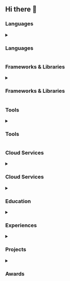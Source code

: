 ## Hi there 👋

### Languages

<details>
<summary><h3>Languages</h3></summary>
  
![C](https://img.shields.io/badge/C-A8B9CC?style=for-the-badge&logo=C&logoColor=white)
![C++](https://img.shields.io/badge/C%2B%2B-F34B7D?style=for-the-badge&logo=C%2B%2B&logoColor=white)
![Python](https://img.shields.io/badge/Python-3776AB?style=for-the-badge&logo=Python&logoColor=white)
![Java](https://img.shields.io/badge/Java-007396?style=for-the-badge&logo=Java&logoColor=white)
![JavaScript](https://img.shields.io/badge/JavaScript-F7DF1E?style=for-the-badge&logo=JavaScript&logoColor=white)
![TypeScript](https://img.shields.io/badge/TypeScript-3178C6?style=for-the-badge&logo=TypeScript&logoColor=white)

</details>

### Frameworks & Libraries

<details>
<summary><h3>Frameworks & Libraries</h3></summary>

![Vue](https://img.shields.io/badge/Vue.js-4FC08D?style=for-the-badge&logo=Vue.js&logoColor=white)
![React](https://img.shields.io/badge/React-61DAFB?style=for-the-badge&logo=React&logoColor=white)
![Flask](https://img.shields.io/badge/Flask-000000?style=for-the-badge&logo=Flask&logoColor=white)
![FastAPI](https://img.shields.io/badge/FastAPI-009688?style=for-the-badge&logo=FastAPI&logoColor=white)
![Node.js](https://img.shields.io/badge/Node.js-339933?style=for-the-badge&logo=Node.js&logoColor=white)
</details>

### Tools

<details>
<summary><h3>Tools</h3></summary>

![Docker](https://img.shields.io/badge/Docker-2496ED?style=for-the-badge&logo=Docker&logoColor=white)
![Vim](https://img.shields.io/badge/Vim-019733?style=for-the-badge&logo=Vim&logoColor=white)

</details>

### Cloud Services

<details>
<summary><h3>Cloud Services</h3></summary>

![AWS](https://img.shields.io/badge/AWS-232F3E?style=for-the-badge&logo=Amazon-AWS&logoColor=white)
![S3](https://img.shields.io/badge/Amazon_S3-569A31?style=for-the-badge&logo=Amazon-S3&logoColor=white)
![EC2](https://img.shields.io/badge/Amazon_EC2-FF9900?style=for-the-badge&logo=Amazon-EC2&logoColor=white)
</details>

<details>
<summary><h3>Education</h3></summary>
  
- **Inha University**, Computer Science Engineering (2023.03 ~ now)
</details>

<details>
<summary><h3>Experiences</h3></summary>

  - **Google Machine Learning Bootcamp, 5th** - 2024.07~11  
</details>

<details>
<summary><h3>Projects</h3></summary>

#### Python Library
- **Korean News Scraper** - 2024.03 - [Project Link](https://github.com/kar7mp5/korean-news-scraper)  
  Developed and deployed a Python library for collecting data to train Large Language Models (LLM).  
  This was my first Python library, and while there were many areas to improve, it was a great experience learning about Python deployment and automation.

- **Notion News Crawler** - 2024.07 - [Project Link](https://github.com/kar7mp5/Notion_News_Crawler), [Blog](https://kar7mp5.tistory.com/entry/%EB%85%B8%EC%85%98-%EB%A9%94%ED%81%AC%EB%A1%9C-%EB%9D%BC%EC%9D%B4%EB%B8%8C%EB%9F%AC%EB%A6%AC-%EC%A0%9C%EC%9E%91-%EC%9D%BC%EA%B8%B0)  
  Developed a crawler for collecting news by category from Notion.  
  During development, access to Notion's database was challenging, leading to the creation of a Python library for better integration.  
  I set up a server running on a Raspberry Pi that works every 4 hours to upload relevant news to Notion.

#### AI
- **Reinforcement Learning: Drone Project** - 2024.01 ~ 2024.02 - [Project Link](https://github.com/kar7mp5/Drone_Simulation)  
  Developed a simulation for drone control using reinforcement learning. Focused on both the physical engine and reinforcement learning algorithms.

- **Large Language Model (LLM) Project** - 2024.03 ~ 2024.06 - [Project Link](https://github.com/kar7mp5/MinGPT)  
  Built a basic LLM based on the [Attention Is All You Need](https://arxiv.org/abs/1706.03762) paper for learning purposes.  
  Implemented core components of the transformer model from scratch.

</details>

<details>
<summary><h3>Awards</h3></summary>
  
- **한국코드페어 해커톤 과학기술정보통신부 장관상** - 2022.12  
- **AWS, KT AICE와 함께하는 빅데이터, AI 경진대회 데이터 분석 TOP6** - 2023.04 ~ 07  
- **인하대학교 인하공학교육혁신센터 주최 인하 종합설계대회 은상 3위** - 2023.05 ~ 10  
- **인하대학교 탄소중립 아카데미 2기 팀 우수상** - 2024.06  
- **인하대학교 탄소중립 아카데미 2기 개인 우수상** - 2024.06  
- **인하대학교 인하공학교육혁신센터 주최 인하 종합설계대회 대상 1위** - 2024.05 ~ 10  
- **Kaggle**: [Binary Classification of Insurance Cross Selling](https://www.kaggle.com/competitions/playground-series-s4e7) - 상위 3.7% (2234명 중 81등) - 2024.07
</details>
